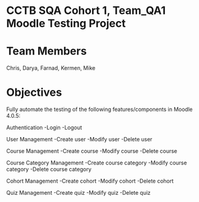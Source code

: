 # CCTB SQA Cohort 1, Team_QA1 Moodle Testing Project

# Team Members

Chris, Darya, Farnad, Kermen, Mike

# Objectives

Fully automate the testing of the following features/components in Moodle 4.0.5:

  Authentication
    -Login
    -Logout
  
  User Management
    -Create user
    -Modify user
    -Delete user
    
  Course Management
    -Create course
    -Modify course
    -Delete course
 
  Course Category Management
    -Create course category
    -Modify course category
    -Delete course category
 
  Cohort Management
    -Create cohort
    -Modify cohort
    -Delete cohort
 
  Quiz Management
    -Create quiz
    -Modify quiz
    -Delete quiz

